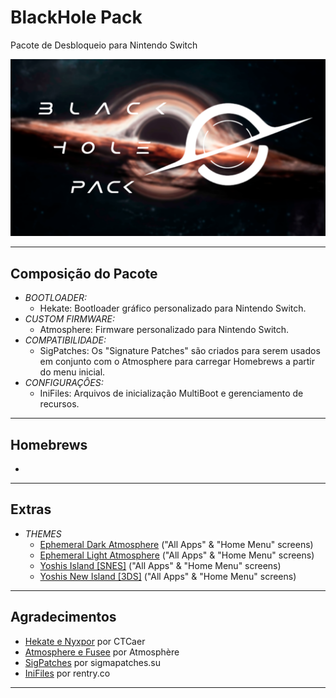 # BlackHole Pack
 Pacote de Desbloqueio para Nintendo Switch

<img src="images/bootlogo_pack.png" alt="BlackHole Pack Bootlogo">

<hr>

<h2>Composição do Pacote</h2>

<ul>
	<li><i>BOOTLOADER:</i>
		<ul><li>Hekate: Bootloader gráfico personalizado para Nintendo Switch.</li></ul>
	</li>
	<li><i>CUSTOM FIRMWARE:</i>
		<ul><li>Atmosphere: Firmware personalizado para Nintendo Switch.</li></ul>
	</li>
	<li><i>COMPATIBILIDADE:</i>
		<ul><li>SigPatches: Os "Signature Patches" são criados para serem usados em conjunto com o Atmosphere para carregar Homebrews a partir do menu inicial.</li></ul>
	</li>
	<li><i>CONFIGURAÇÔES:</i>
		<ul><li>IniFiles: Arquivos de inicialização MultiBoot e gerenciamento de recursos.</li></ul>
	</li>
</ul>

<hr>

<h2>Homebrews</h2>

<ul>
	<li></li>
</ul>

<hr>

<h2>Extras</h2>

<ul>
	<li><i>THEMES</i>
	<ul>
		<li><a href="https://themezer.net/packs/Ephemeral-Dark-Atmosphere-835">Ephemeral Dark Atmosphere</a> ("All Apps" & "Home Menu" screens)</li>
		<li><a href="https://themezer.net/packs/Ephemeral-Light-Atmosphere-836">Ephemeral Light Atmosphere</a> ("All Apps" & "Home Menu" screens)</li>
		<li><a href="https://themezer.net/packs/Yoshis-Island-SNES-837">Yoshis Island [SNES]</a> ("All Apps" & "Home Menu" screens)</li>
		<li><a href="https://themezer.net/packs/Yoshis-New-Island-3DS-838">Yoshis New Island [3DS]</a> ("All Apps" & "Home Menu" screens)</li>
	</ul>
</ul>

<hr>

<h2>Agradecimentos</h2>
<ul>
	<li><a href="https://github.com/CTCaer/hekate">Hekate e Nyxpor</a> por CTCaer<br></li>
	<li><a href="https://github.com/Atmosphere-NX/Atmosphere">Atmosphere e Fusee</a> por Atmosphère<br></li>
	<li><a href="https://sigmapatches.su/">SigPatches</a> por sigmapatches.su<br></li>
	<li><a href="https://rentry.co/EristaEmu">IniFiles</a> por rentry.co<br></li>
</ul>

<hr>
